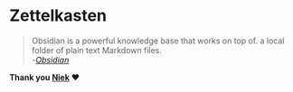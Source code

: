 # Zettelkasten

>Obsidian is a powerful knowledge base that works on top of. a local folder of plain text Markdown files.  
-*[Obsidian](https://obsidian.md)*

**Thank you [Niek](https://github.com/niekcandaele)️ ❤️**
